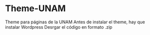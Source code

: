 # Theme-UNAM
Theme para páginas de la UNAM
Antes de instalar el theme, hay que instalar Wordpress
Desrgar el código en formato .zip
